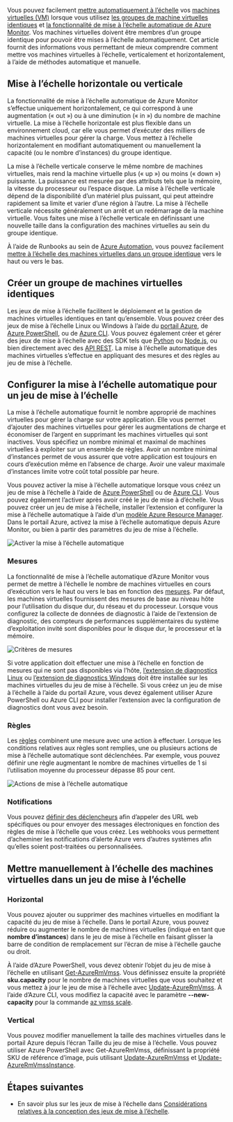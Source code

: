 Vous pouvez facilement [mettre automatiquement à l’échelle](../articles/monitoring-and-diagnostics/insights-autoscale-best-practices.md) vos [machines virtuelles (VM)](../articles/virtual-machines/windows/overview.md) lorsque vous utilisez [les groupes de machine virtuelles identiques](../articles/virtual-machine-scale-sets/virtual-machine-scale-sets-overview.md) et [la fonctionnalité de mise à l’échelle automatique de Azure Monitor](../articles/monitoring-and-diagnostics/monitoring-overview-autoscale.md). Vos machines virtuelles doivent être membres d’un groupe identique pour pouvoir être mises à l’échelle automatiquement. Cet article fournit des informations vous permettant de mieux comprendre comment mettre vos machines virtuelles à l’échelle, verticalement et horizontalement, à l’aide de méthodes automatique et manuelle.

## <a name="horizontal-or-vertical-scaling"></a>Mise à l’échelle horizontale ou verticale

La fonctionnalité de mise à l’échelle automatique de Azure Monitor s’effectue uniquement horizontalement, ce qui correspond à une augmentation (« out ») ou à une diminution (« in ») du nombre de machine virtuelle. La mise à l’échelle horizontale est plus flexible dans un environnement cloud, car elle vous permet d’exécuter des milliers de machines virtuelles pour gérer la charge. Vous mettez à l’échelle horizontalement en modifiant automatiquement ou manuellement la capacité (ou le nombre d’instances) du groupe identique. 

La mise à l’échelle verticale conserve le même nombre de machines virtuelles, mais rend la machine virtuelle plus (« up ») ou moins (« down ») puissante. La puissance est mesurée par des attributs tels que la mémoire, la vitesse du processeur ou l’espace disque. La mise à l’échelle verticale dépend de la disponibilité d’un matériel plus puissant, qui peut atteindre rapidement sa limite et varier d’une région à l’autre. La mise à l’échelle verticale nécessite généralement un arrêt et un redémarrage de la machine virtuelle. Vous faites une mise à l’échelle verticale en définissant une nouvelle taille dans la configuration des machines virtuelles au sein du groupe identique.

À l’aide de Runbooks au sein de [Azure Automation](../articles/automation/automation-intro.md), vous pouvez facilement [mettre à l’échelle des machines virtuelles dans un groupe identique](../articles/virtual-machine-scale-sets/virtual-machine-scale-sets-vertical-scale-reprovision.md) vers le haut ou vers le bas.

## <a name="create-a-virtual-machine-scale-set"></a>Créer un groupe de machines virtuelles identiques

Les jeux de mise à l’échelle facilitent le déploiement et la gestion de machines virtuelles identiques en tant qu’ensemble. Vous pouvez créer des jeux de mise à l’échelle Linux ou Windows à l’aide du [portail Azure](../articles/virtual-machine-scale-sets/virtual-machine-scale-sets-portal-create.md), de [Azure PowerShell](../articles/virtual-machines/windows/tutorial-create-vmss.md), ou de [Azure CLI](../articles/virtual-machines/linux/tutorial-create-vmss.md). Vous pouvez également créer et gérer des jeux de mise à l’échelle avec des SDK tels que [Python](https://azure.microsoft.com/develop/python/) ou [Node.js](/nodejs/azure), ou bien directement avec des [API REST](/rest/api/compute/virtualmachinescalesets). La mise à l’échelle automatique des machines virtuelles s’effectue en appliquant des mesures et des règles au jeu de mise à l’échelle.

## <a name="configure-autoscale-for-a-scale-set"></a>Configurer la mise à l’échelle automatique pour un jeu de mise à l’échelle

La mise à l’échelle automatique fournit le nombre approprié de machines virtuelles pour gérer la charge sur votre application. Elle vous permet d’ajouter des machines virtuelles pour gérer les augmentations de charge et économiser de l’argent en supprimant les machines virtuelles qui sont inactives. Vous spécifiez un nombre minimal et maximal de machines virtuelles à exploiter sur un ensemble de règles. Avoir un nombre minimal d’instances permet de vous assurer que votre application est toujours en cours d’exécution même en l’absence de charge. Avoir une valeur maximale d’instances limite votre coût total possible par heure.

Vous pouvez activer la mise à l’échelle automatique lorsque vous créez un jeu de mise à l’échelle à l’aide de [Azure PowerShell](../articles/monitoring-and-diagnostics/insights-powershell-samples.md#create-and-manage-autoscale-settings) ou de [Azure CLI](https://docs.microsoft.com/cli/azure/monitor/autoscale-settings). Vous pouvez également l’activer après avoir créé le jeu de mise à d’échelle. Vous pouvez créer un jeu de mise à l’échelle, installer l’extension et configurer la mise à l’échelle automatique à l’aide d’un [modèle Azure Resource Manager](../articles/virtual-machine-scale-sets/virtual-machine-scale-sets-windows-autoscale.md). Dans le portail Azure, activez la mise à l’échelle automatique depuis Azure Monitor, ou bien à partir des paramètres du jeu de mise à l’échelle.

![Activer la mise à l’échelle automatique](./media/virtual-machines-autoscale/virtual-machines-autoscale-enable.png)
 
### <a name="metrics"></a>Mesures

La fonctionnalité de mise à l’échelle automatique d’Azure Monitor vous permet de mettre à l’échelle le nombre de machines virtuelles en cours d’exécution vers le haut ou vers le bas en fonction des [mesures](../articles/monitoring-and-diagnostics/insights-autoscale-common-metrics.md). Par défaut, les machines virtuelles fournissent des mesures de base au niveau hôte pour l’utilisation du disque dur, du réseau et du processeur. Lorsque vous configurez la collecte de données de diagnostic à l’aide de l’extension de diagnostic, des compteurs de performances supplémentaires du système d’exploitation invité sont disponibles pour le disque dur, le processeur et la mémoire.

![Critères de mesures](./media/virtual-machines-autoscale/virtual-machines-autoscale-criteria.png)

Si votre application doit effectuer une mise à l’échelle en fonction de mesures qui ne sont pas disponibles via l’hôte, [l’extension de diagnostics Linux](../articles/virtual-machines/linux/diagnostic-extension.md) ou [l’extension de diagnostics Windows](../articles/virtual-machines/windows/ps-extensions-diagnostics.md) doit être installée sur les machines virtuelles du jeu de mise à l’échelle. Si vous créez un jeu de mise à l’échelle à l’aide du portail Azure, vous devez également utiliser Azure PowerShell ou Azure CLI pour installer l’extension avec la configuration de diagnostics dont vous avez besoin.
 
### <a name="rules"></a>Règles

Les [règles](../articles/monitoring-and-diagnostics/monitoring-autoscale-scale-by-custom-metric.md) combinent une mesure avec une action à effectuer. Lorsque les conditions relatives aux règles sont remplies, une ou plusieurs actions de mise à l’échelle automatique sont déclenchées. Par exemple, vous pouvez définir une règle augmentant le nombre de machines virtuelles de 1 si l’utilisation moyenne du processeur dépasse 85 pour cent.

![Actions de mise à l’échelle automatique](./media/virtual-machines-autoscale/virtual-machines-autoscale-actions.png)
 
### <a name="notifications"></a>Notifications

Vous pouvez [définir des déclencheurs](../articles/monitoring-and-diagnostics/insights-autoscale-to-webhook-email.md) afin d’appeler des URL web spécifiques ou pour envoyer des messages électroniques en fonction des règles de mise à l’échelle que vous créez. Les webhooks vous permettent d’acheminer les notifications d’alerte Azure vers d’autres systèmes afin qu’elles soient post-traitées ou personnalisées.

## <a name="manually-scale-vms-in-a-scale-set"></a>Mettre manuellement à l’échelle des machines virtuelles dans un jeu de mise à l’échelle

### <a name="horizontal"></a>Horizontal

Vous pouvez ajouter ou supprimer des machines virtuelles en modifiant la capacité du jeu de mise à l’échelle. Dans le portail Azure, vous pouvez réduire ou augmenter le nombre de machines virtuelles (indiqué en tant que **nombre d’instances**) dans le jeu de mise à l’échelle en faisant glisser la barre de condition de remplacement sur l’écran de mise à l’échelle gauche ou droit.

À l’aide d’Azure PowerShell, vous devez obtenir l’objet du jeu de mise à l’échelle en utilisant [Get-AzureRmVmss](https://docs.microsoft.com/powershell/module/azurerm.compute/get-azurermvmss). Vous définissez ensuite la propriété **sku.capacity** pour le nombre de machines virtuelles que vous souhaitez et vous mettez à jour le jeu de mise à l’échelle avec [Update-AzureRmVmss](https://docs.microsoft.com/powershell/module/azurerm.compute/update-azurermvmss). À l’aide d’Azure CLI, vous modifiez la capacité avec le paramètre **--new-capacity** pour la commande [az vmss scale](https://docs.microsoft.com/cli/azure/vmss#az_vmss_scale).

### <a name="vertical"></a>Vertical

Vous pouvez modifier manuellement la taille des machines virtuelles dans le portail Azure depuis l’écran Taille du jeu de mise à l’échelle. Vous pouvez utiliser Azure PowerShell avec Get-AzureRmVmss, définissant la propriété SKU de référence d’image, puis utilisant [Update-AzureRmVmss](https://docs.microsoft.com/powershell/module/azurerm.compute/update-azurermvmss) et [Update-AzureRmVmssInstance](https://docs.microsoft.com/powershell/module/azurerm.compute/update-azurermvmssinstance).

## <a name="next-steps"></a>Étapes suivantes

- En savoir plus sur les jeux de mise à l’échelle dans [Considérations relatives à la conception des jeux de mise à l’échelle](../articles/virtual-machine-scale-sets/virtual-machine-scale-sets-design-overview.md).

